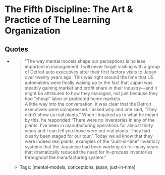
# The Fifth Discipline: The Art & Practice of The Learning Organization

## Quotes

- > "The way mental models shape our perceptions is no less important in
    management. I will never forget visiting with a group of Detroit auto
    executives after their first factory visits to Japan over twenty years
    ago. This was right around the time that US automakers were finally
    waking up to the fact that Japan was steadily gaining market and
    profit share in their industry—and it might be attributed to how they
    managed, not just because they had “cheap” labor or protected home
    markets.  
    A little way into the conversation, it was clear that the
    Detroit executives were unimpressed. I asked why and one said, “They
    didn’t show us real plants.” When I inquired as to what he meant by
    this, he responded “There were no inventories in any of the plants.
    I’ve been in manufacturing operations for almost thirty years and I
    can tell you those were not real plants. They had clearly been staged
    for our tour.” Today we all know that they were indeed real plants,
    examples of the “Just-in-time” inventory systems that the Japanese had
    been working on for many years that dramatically reduced the need for
    in-process inventories throughout the manufacturing system."
    
    - Tags: [mental-models, conceptions, japan, just-in-time]


